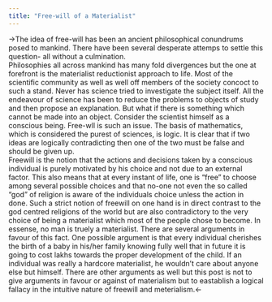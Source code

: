 ```yaml
---
title: "Free-will of a Materialist"
---
```

->The idea of free-will has been an ancient philosophical conundrums posed to mankind. There have been several desperate attemps to settle this question- all without a culmination.    
Philosophies all across mankind has many fold divergences but the one at forefront is the materialist reductionist approach to life. Most of the scientific community as well as well off members of the society concoct to such a stand. Never has science tried to investigate the subject itself. All the endeavour of
science has been to reduce the problems to objects of study and then propose an explanation. But what if there is something which cannot be made into an object. Consider the scientist himself as a conscious being. Free-wll is such an issue. The basis of mathematics, which is considered the purest of sciences, is
logic. It is clear that if two ideas are logically contradicting then one of the two must be false and should be given up.   
Freewill is the notion that the actions and decisions taken by a conscious individual is purely motivated by his choice and not due to an external factor. This also means that at every instant of life, one is “free” to choose among several possible choices and that no-one not even the so called “god” of religion
is aware of the individuals choice unless the action in done. Such a strict notion of freewill on one hand is in direct contrast to the god centred religions of the world but are also contradictory to the very choice of being a materialist which most of the people chose to become. In essense, no man is truely a materialist. There are several arguments in favour of this fact. One possible argument is
that every individual cherishes the birth of a baby in his/her family knowing fully well that in future it is going to cost lakhs towards the proper development of the child. If an individual was really
a hardcore materialist, he wouldn’t care about anyone else but himself. There are other arguments as well but this post is not to give arguments in favour or against of materialism but to eastablish a logical fallacy in the intuitive nature of freewill and meterialism.<-

